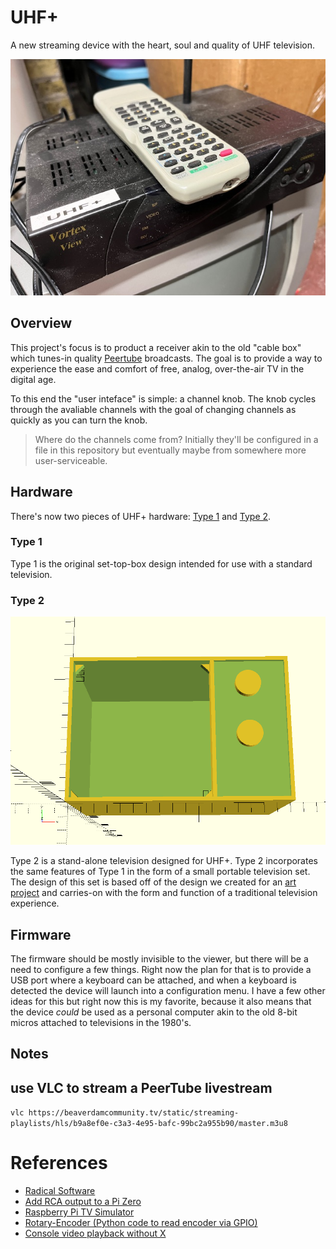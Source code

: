 # UHF+

A new streaming device with the heart, soul and quality of UHF television.

![Photo of the first prototype built into an old cable box](images/MarkI.JPG)

## Overview 

This project's focus is to product a receiver akin to the old "cable box" which tunes-in quality [Peertube](https://peertube.tv/) broadcasts.  The goal is to provide a way to experience the ease and comfort of free, analog, over-the-air TV in the digital age.

To this end the "user inteface" is simple: a channel knob.  The knob cycles through the avaliable channels with the goal of changing channels as quickly as you can turn the knob.  

> Where do the channels come from?  Initially they'll be configured in a file in this repository but eventually maybe from somewhere more user-serviceable.

## Hardware

There's now two pieces of UHF+ hardware: [Type 1](./hardware/type1) and [Type 2](./hardware/type2).

### Type 1

Type 1 is the original set-top-box design intended for use with a standard television.

### Type 2

![](./hardware/type2/preview.png)

Type 2 is a stand-alone television designed for UHF+.  Type 2 incorporates the same features of Type 1 in the form of a small portable television set.  The design of this set is based off of the design we created for an [art project](https://www.printables.com/model/180019-irreverent-television-frame) and carries-on with the form and function of a traditional television experience.


## Firmware
The firmware should be mostly invisible to the viewer, but there will be a need to configure a few things.  Right now the plan for that is to provide a USB port where a keyboard can be attached, and when a keyboard is detected the device will launch into a configuration menu.  I have a few other ideas for this but right now this is my favorite, because it also means that the device *could* be used as a personal computer akin to the old 8-bit micros attached to televisions in the 1980's.

## Notes

## use VLC to stream a PeerTube livestream
`vlc https://beaverdamcommunity.tv/static/streaming-playlists/hls/b9a8ef0e-c3a3-4e95-bafc-99bc2a955b90/master.m3u8`



# References
* [Radical Software](https://radicalsoftware.org/e/volume1nr1_pics.html)
* [Add RCA output to a Pi Zero](https://magpi.raspberrypi.com/articles/rca-pi-zero)
* [Raspberry Pi TV Simulator](https://github.com/Pakequis/Raspberry-pi-TV-sim)
* [Rotary-Encoder (Python code to read encoder via GPIO)](https://github.com/modmypi/Rotary-Encoder/)
* [Console video playback without X](https://forums.raspberrypi.com/viewtopic.php?t=336093)
